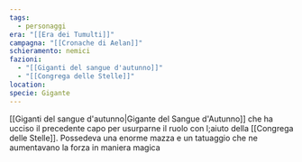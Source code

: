 ```yaml
---
tags:
  - personaggi
era: "[[Era dei Tumulti]]"
campagna: "[[Cronache di Aelan]]"
schieramento: nemici
fazioni:
  - "[[Giganti del sangue d'autunno]]"
  - "[[Congrega delle Stelle]]"
location:
specie: Gigante
---
```


[[Giganti del sangue d'autunno|Gigante del Sangue d'Autunno]] che ha ucciso il precedente capo per usurparne il ruolo con l;aiuto della [[Congrega delle Stelle]]. Possedeva una enorme mazza e un tatuaggio che ne aumentavano la forza in maniera magica